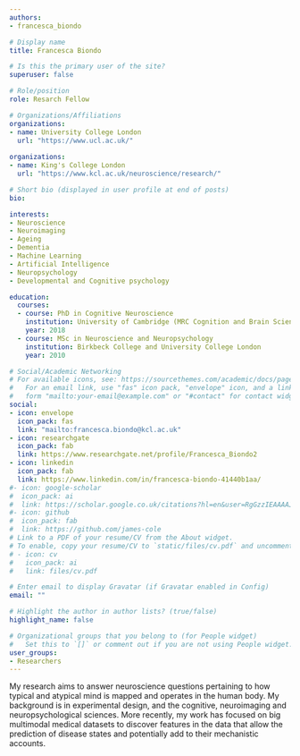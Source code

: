 ```yaml
---
authors:
- francesca_biondo

# Display name
title: Francesca Biondo

# Is this the primary user of the site?
superuser: false

# Role/position
role: Resarch Fellow

# Organizations/Affiliations
organizations:
- name: University College London
  url: "https://www.ucl.ac.uk/"
  
organizations:
- name: King's College London
  url: "https://www.kcl.ac.uk/neuroscience/research/"

# Short bio (displayed in user profile at end of posts)
bio: 

interests:
- Neuroscience
- Neuroimaging
- Ageing
- Dementia
- Machine Learning
- Artificial Intelligence
- Neuropsychology
- Developmental and Cognitive psychology

education:
  courses:
  - course: PhD in Cognitive Neuroscience
    institution: University of Cambridge (MRC Cognition and Brain Sciences Unit)
    year: 2018
  - course: MSc in Neuroscience and Neuropsychology
    institution: Birkbeck College and University College London
    year: 2010

# Social/Academic Networking
# For available icons, see: https://sourcethemes.com/academic/docs/page-builder/#icons
#   For an email link, use "fas" icon pack, "envelope" icon, and a link in the
#   form "mailto:your-email@example.com" or "#contact" for contact widget.
social:
- icon: envelope
  icon_pack: fas
  link: "mailto:francesca.biondo@kcl.ac.uk"
- icon: researchgate
  icon_pack: fab
  link: https://www.researchgate.net/profile/Francesca_Biondo2
- icon: linkedin
  icon_pack: fab
  link: https://www.linkedin.com/in/francesca-biondo-41440b1aa/
#- icon: google-scholar
#  icon_pack: ai
#  link: https://scholar.google.co.uk/citations?hl=en&user=RgGzzIEAAAAJ
#- icon: github
#  icon_pack: fab
#  link: https://github.com/james-cole
# Link to a PDF of your resume/CV from the About widget.
# To enable, copy your resume/CV to `static/files/cv.pdf` and uncomment the lines below.
# - icon: cv
#   icon_pack: ai
#   link: files/cv.pdf

# Enter email to display Gravatar (if Gravatar enabled in Config)
email: ""

# Highlight the author in author lists? (true/false)
highlight_name: false

# Organizational groups that you belong to (for People widget)
#   Set this to `[]` or comment out if you are not using People widget.
user_groups:
- Researchers
---
```


My research aims to answer neuroscience questions pertaining to how typical and atypical mind is mapped and operates in the human body. My background is in experimental design, and the cognitive, neuroimaging and neuropsychological sciences. More recently, my work has focused on big multimodal medical datasets to discover features in the data that allow the prediction of disease states and potentially add to their mechanistic accounts.
